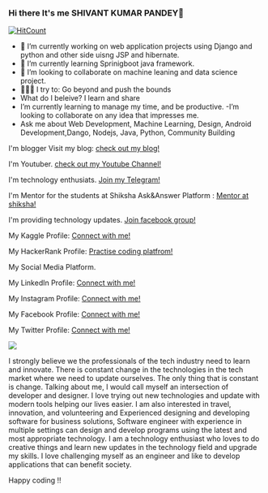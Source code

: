### Hi there It's me SHIVANT KUMAR PANDEY👋

[![HitCount](http://hits.dwyl.com/spandey1296/spandey1296.svg)](http://hits.dwyl.com/spandey1296/spandey1296)


- 🔭 I’m currently working on web application projects using Django and python and other side uisng JSP and hibernate.
- 🌱 I’m currently learning Sprinigboot java framework.
- 👯 I’m looking to collaborate on machine leaning and data science project.
- 🧗🏾‍♀️ I try to: Go beyond and push the bounds
- What do I beleive? I learn and share
- I’m currently learning to manage my time, and be productive.
-I’m looking to collaborate on any idea that impresses me.
- Ask me about Web Development, Machine Learning, Design, Android Development,Dango, Nodejs, Java, Python, Community Building

I'm blogger Visit my blog: [check out my blog!](https://coder2hacker.blogspot.com/)

I'm Youtuber. [check out my Youtube Channel!](https://www.youtube.com/channel/UCLQMdDxySQP23-DGgtpeJqQ?view_as=subscriber)

I'm technology enthusiats. [Join my Telegram!](https://t.me/coder2hacker)

I'm Mentor for  the students at Shiksha Ask&Answer Platform : [Mentor at shiksha!](https://www.shiksha.com/userprofile/11751401)

I'm providing technology updates. [Join facebook group!](https://www.facebook.com/groups/714004659022843/?ref=share)

My Kaggle Profile: [Connect with me!](https://www.kaggle.com/shivantkumarpandey)

My HackerRank Profile: [Practise coding platfrom!](https://www.hackerrank.com/spandey_cse18?hr_r=1)



My Social Media Platform.

My LinkedIn Profile: [Connect with me!](https://www.linkedin.com/in/shivant-kumar-pandey-6469a1164/)

My Instagram Profile: [Connect with me!](https://www.instagram.com/shivant_pandey/)

My Facebook Profile: [Connect with me!](https://www.facebook.com/ashwini.pandey.376)

My Twitter Profile: [Connect with me!](https://twitter.com/SHIVANT9?s=09)


<img src="https://github-readme-stats.vercel.app/api?username=spandey1296&&show_icons=true&title_color=ffffff&icon_color=bb2acf&text_color=daf7dc&bg_color=151515">



I strongly believe we the professionals of the tech industry need to learn and innovate. There is constant change in the technologies in the tech market where we need to update ourselves. The only thing that is constant is change. Talking about me, I would call myself an intersection of developer and designer. I love trying out new technologies and update with modern tools helping our lives easier. I am also interested in travel, innovation, and volunteering and Experienced designing and developing software for business solutions, Software engineer with experience in multiple settings can design and develop programs using the latest and most appropriate technology. I am a technology enthusiast who loves to do creative things and learn new updates in the technology field and upgrade my skills. I love challenging myself as an engineer and like to develop applications that can benefit society.  

Happy coding !!
